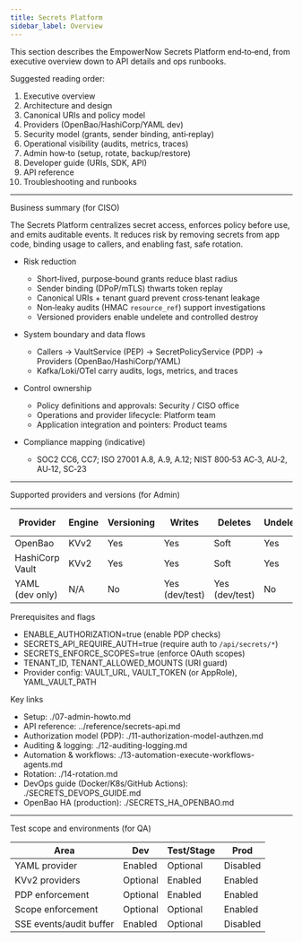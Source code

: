 ```yaml
---
title: Secrets Platform
sidebar_label: Overview
---
```


This section describes the EmpowerNow Secrets Platform end‑to‑end, from executive overview down to API details and ops runbooks.

Suggested reading order:

1) Executive overview
2) Architecture and design
3) Canonical URIs and policy model
4) Providers (OpenBao/HashiCorp/YAML dev)
5) Security model (grants, sender binding, anti‑replay)
6) Operational visibility (audits, metrics, traces)
7) Admin how‑to (setup, rotate, backup/restore)
8) Developer guide (URIs, SDK, API)
9) API reference
10) Troubleshooting and runbooks

---

Business summary (for CISO)

The Secrets Platform centralizes secret access, enforces policy before use, and emits auditable events. It reduces risk by removing secrets from app code, binding usage to callers, and enabling fast, safe rotation.

- Risk reduction
  - Short‑lived, purpose‑bound grants reduce blast radius
  - Sender binding (DPoP/mTLS) thwarts token replay
  - Canonical URIs + tenant guard prevent cross‑tenant leakage
  - Non‑leaky audits (HMAC `resource_ref`) support investigations
  - Versioned providers enable undelete and controlled destroy

- System boundary and data flows
  - Callers → VaultService (PEP) → SecretPolicyService (PDP) → Providers (OpenBao/HashiCorp/YAML)
  - Kafka/Loki/OTel carry audits, logs, metrics, and traces

- Control ownership
  - Policy definitions and approvals: Security / CISO office
  - Operations and provider lifecycle: Platform team
  - Application integration and pointers: Product teams

- Compliance mapping (indicative)
  - SOC2 CC6, CC7; ISO 27001 A.8, A.9, A.12; NIST 800‑53 AC‑3, AU‑2, AU‑12, SC‑23

---

Supported providers and versions (for Admin)

| Provider | Engine | Versioning | Writes | Deletes | Undelete | Destroy versions |
| --- | --- | --- | --- | --- | --- | --- |
| OpenBao | KVv2 | Yes | Yes | Soft | Yes | Yes |
| HashiCorp Vault | KVv2 | Yes | Yes | Soft | Yes | Yes |
| YAML (dev only) | N/A | No | Yes (dev/test) | Yes (dev/test) | No | No |

Prerequisites and flags

- ENABLE_AUTHORIZATION=true (enable PDP checks)
- SECRETS_API_REQUIRE_AUTH=true (require auth to `/api/secrets/*`)
- SECRETS_ENFORCE_SCOPES=true (enforce OAuth scopes)
- TENANT_ID, TENANT_ALLOWED_MOUNTS (URI guard)
- Provider config: VAULT_URL, VAULT_TOKEN (or AppRole), YAML_VAULT_PATH

Key links

- Setup: ./07-admin-howto.md
- API reference: ../reference/secrets-api.md
- Authorization model (PDP): ./11-authorization-model-authzen.md
- Auditing & logging: ./12-auditing-logging.md
- Automation & workflows: ./13-automation-execute-workflows-agents.md
- Rotation: ./14-rotation.md
- DevOps guide (Docker/K8s/GitHub Actions): ./SECRETS_DEVOPS_GUIDE.md
- OpenBao HA (production): ./SECRETS_HA_OPENBAO.md

---

Test scope and environments (for QA)

| Area | Dev | Test/Stage | Prod |
| --- | --- | --- | --- |
| YAML provider | Enabled | Optional | Disabled |
| KVv2 providers | Optional | Enabled | Enabled |
| PDP enforcement | Optional | Enabled | Enabled |
| Scope enforcement | Optional | Optional | Enabled |
| SSE events/audit buffer | Enabled | Optional | Disabled |



